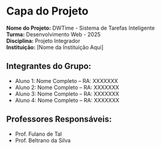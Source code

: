 # Capa do Projeto

**Nome do Projeto:** DWTime - Sistema de Tarefas Inteligente  
**Turma:** Desenvolvimento Web - 2025  
**Disciplina:** Projeto Integrador  
**Instituição:** [Nome da Instituição Aqui]  

## Integrantes do Grupo:
- Aluno 1: Nome Completo – RA: XXXXXXX  
- Aluno 2: Nome Completo – RA: XXXXXXX  
- Aluno 3: Nome Completo – RA: XXXXXXX  
- Aluno 4: Nome Completo – RA: XXXXXXX  

## Professores Responsáveis:
- Prof. Fulano de Tal
- Prof. Beltrano da Silva

